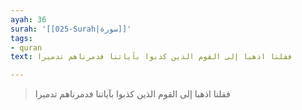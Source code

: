 ```yaml
---
ayah: 36
surah: '[[025-Surah|سورة]]'
tags:
- quran
text: فقلنا اذهبا إلى القوم الذين كذبوا بآياتنا فدمرناهم تدميرا

---
```

> فقلنا اذهبا إلى القوم الذين كذبوا بآياتنا فدمرناهم تدميرا
